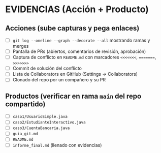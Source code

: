 # EVIDENCIAS (Acción + Producto)

## Acciones (sube capturas y pega enlaces)
- [ ] `git log --oneline --graph --decorate --all` mostrando ramas y merges
- [ ] Pantalla de PRs (abiertos, comentarios de revisión, aprobación)
- [ ] Captura de conflicto en `README.md` con marcadores `<<<<<<<`, `=======`, `>>>>>>>`
- [ ] Commit de solución del conflicto
- [ ] Lista de Collaborators en GitHub (Settings → Collaborators)
- [ ] Clonado del repo por un compañero y su PR

## Productos (verificar en rama `main` del repo compartido)
- [ ] `caso1/UsuarioSimple.java`
- [ ] `caso2/EstudianteInteractivo.java`
- [ ] `caso3/CuentaBancaria.java`
- [ ] `guia_git.md`
- [ ] `README.md`
- [ ] `informe_final.md` (llenado con evidencias)
